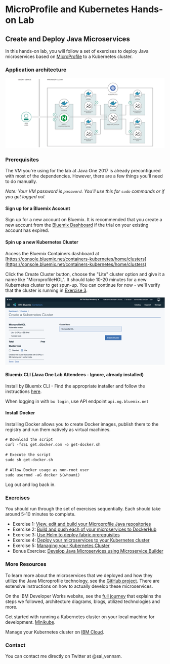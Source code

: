 # MicroProfile and Kubernetes Hands-on Lab
## Create and Deploy Java Microservices

In this hands-on lab, you will follow a set of exercises to deploy Java microservices based on [MicroProfile](http://microprofile.io) to a Kubernetes cluster. 

### Application architecture
<img src="images/Architecture.png"  width="1000">

### Prerequisites

The VM you're using for the lab at Java One 2017 is already preconfigured with most of the dependencies. However, there are a few things you'll need to do manually.

_Note: Your VM password is `password`. You'll use this for `sudo` commands or if you get logged out_

#### Sign up for a Bluemix Account

Sign up for a new account on Bluemix. It is recommended that you create a new account from the [Bluemix Dashboard](https://console.ng.bluemix.net/) if the trial on your existing account has expired.

#### Spin up a new Kubernetes Cluster

Access the Bluemix Containers dashboard at [https://console.bluemix.net/containers-kubernetes/home/clusters](https://console.bluemix.net/containers-kubernetes/home/clusters)

Click the Create Cluster button, choose the "Lite" cluster option and give it a name like "MicroprofileHOL". It should take 10-20 minutes for a new Kubernetes cluster to get spun-up. You can continue for now - we'll verify that the cluster is running in [Exercise 3](ex3.md).

<img src="images/newcluster.png"  width="800">

#### Bluemix CLI (Java One Lab Attendees - Ignore, already installed)

Install by Bluemix CLI - Find the appropriate installer and follow the instructions [here](https://console.bluemix.net/docs/cli/index.html#downloads).

When logging in with `bx login`, use API endpoint `api.ng.bluemix.net`

#### Install Docker

Installing Docker allows you to create Docker images, publish them to the registry and run them natively as virtual machines.

```
# Download the script
curl -fsSL get.docker.com -o get-docker.sh

# Execute the script
sudo sh get-docker.sh

# Allow Docker usage as non-root user
sudo usermod -aG docker $(whoami)
```
Log out and log back in.

### Exercises

You should run through the set of exercises sequentially. Each should take around 5-10 minutes to complete.

* Exercise 1: [View, edit and build your Microprofile Java repositories](exercises/ex1.md)
* Exercise 2: [Build and push each of your microservices to DockerHub](exercises/ex2.md)
* Exercise 3: [Use Helm to deploy fabric prerequisites](exercises/ex3.md)
* Exercise 4: [Deploy your microservices to your Kubernetes cluster](exercises/ex4.md)
* Exercise 5: [Managing your Kubernetes Cluster](exercises/ex5.md)
* Bonus Exercise: [Develop Java Microservices using Microservice Builder](exercises/ex_bonus.md)

### More Resources

To learn more about the microservices that we deployed and how they utilize the Java Microprofile technology, see the [GitHub project](https://github.com/eclipse/microprofile-conference). There are extensive instructions on how to actually develop these microservices.

On the IBM Developer Works website, see the [full journey](https://developer.ibm.com/code/journey/deploy-microprofile-java-microservices-on-kubernetes/) that explains the steps we followed, architecture diagrams, blogs, utilized technologies and more.

Get started with running a Kubernetes cluster on your local machine for development. [Minikube](https://kubernetes.io/docs/getting-started-guides/minikube/).

Manage your Kubernetes cluster on [IBM Cloud](https://console.bluemix.net/containers-kubernetes/home/clusters).

### Contact
You can contact me directly on Twitter at @sai_vennam.